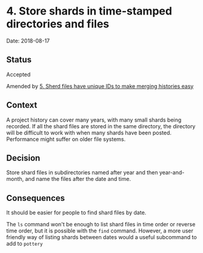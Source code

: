 # 4. Store shards in time-stamped directories and files

Date: 2018-08-17

## Status

Accepted

Amended by [5. Sherd files have unique IDs to make merging histories easy](0005-sherd-files-have-unique-ids-to-make-merging-histories-easy.md)

## Context

A project history can cover many years, with many small shards being recorded.  If all the shard files are stored in the same directory, the directory will be difficult to work with when many shards have been posted.  Performance might suffer on older file systems.

## Decision

Store shard files in subdirectories named after year and then year-and-month, and name the files after the date and time.

## Consequences

It should be easier for people to find shard files by date.

The `ls` command won't be enough to list shard files in time order or reverse time order, but it is possible with the `find` command.  However, a more user friendly way of listing shards between dates would a useful subcommand to add to `pottery`
